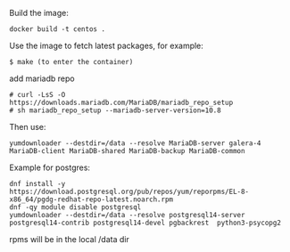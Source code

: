 Build the image:

    docker build -t centos .

Use the image to fetch latest packages, for example:

    $ make (to enter the container)

add mariadb repo

    # curl -LsS -O https://downloads.mariadb.com/MariaDB/mariadb_repo_setup
    # sh mariadb_repo_setup --mariadb-server-version=10.8

Then use:

    yumdownloader --destdir=/data --resolve MariaDB-server galera-4 MariaDB-client MariaDB-shared MariaDB-backup MariaDB-common

Example for postgres:

    dnf install -y https://download.postgresql.org/pub/repos/yum/reporpms/EL-8-x86_64/pgdg-redhat-repo-latest.noarch.rpm
    dnf -qy module disable postgresql
    yumdownloader --destdir=/data --resolve postgresql14-server postgresql14-contrib postgresql14-devel pgbackrest  python3-psycopg2

rpms will be in the local /data dir
